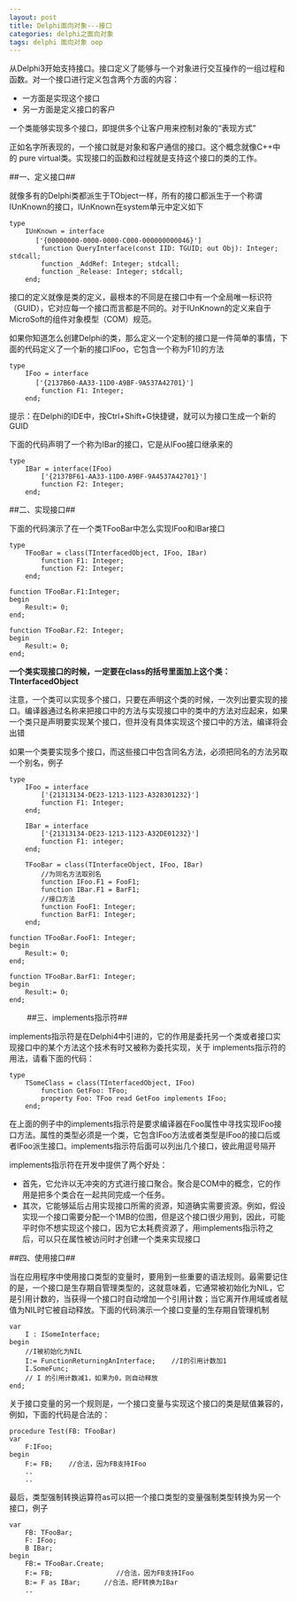 ```yaml
---
layout: post
title: Delphi面向对象---接口
categories: delphi之面向对象
tags: delphi 面向对象 oop
---
```



从Delphi3开始支持接口。接口定义了能够与一个对象进行交互操作的一组过程和函数。对一个接口进行定义包含两个方面的内容：

* 一方面是实现这个接口
* 另一方面是定义接口的客户

一个类能够实现多个接口，即提供多个让客户用来控制对象的“表现方式”

正如名字所表现的，一个接口就是对象和客户通信的接口。这个概念就像C++中的 pure virtual类。实现接口的函数和过程就是支持这个接口的类的工作。


##一、定义接口##

就像多有的Delphi类都派生于TObject一样，所有的接口都派生于一个称谓IUnKnown的接口，IUnKnown在system单元中定义如下

    type
        IUnKnown = interface
    　　　　['{00000000-0000-0000-C000-000000000046}']
            function QueryInterface(const IID: TGUID; out Obj): Integer; stdcall;
            function _AddRef: Integer; stdcall;
            function _Release: Integer; stdcall;
        end;

接口的定义就像是类的定义，最根本的不同是在接口中有一个全局唯一标识符（GUID），它对应每一个接口而言都是不同的。对于IUnKnown的定义来自于MicroSoft的组件对象模型（COM）规范。

如果你知道怎么创建Delphi的类，那么定义一个定制的接口是一件简单的事情，下面的代码定义了一个新的接口IFoo，它包含一个称为F1()的方法

    type
        IFoo = interface
    　　　　['{2137B60-AA33-11D0-A9BF-9A537A42701}']
            function F1: Integer;
        end;

提示：在Delphi的IDE中，按Ctrl+Shift+G快捷键，就可以为接口生成一个新的GUID

下面的代码声明了一个称为IBar的接口，它是从IFoo接口继承来的

    type
        IBar = interface(IFoo)
            ['{2137BF61-AA33-11D0-A9BF-9A4537A42701}']
            function F2: Integer;
        end;


##二、实现接口##

下面的代码演示了在一个类TFooBar中怎么实现IFoo和IBar接口

    type
        TFooBar = class(TInterfacedObject, IFoo, IBar)
            function F1: Integer;
            function F2: Integer;
        end;
       
    function TFooBar.F1:Integer;
    begin
        Result:= 0;
    end;
    
    function TFooBar.F2: Integer;
    begin
        Result:= 0;
    end;

**一个类实现接口的时候，一定要在class的括号里面加上这个类：TInterfacedObject**

注意，一个类可以实现多个接口，只要在声明这个类的时候，一次列出要实现的接口。编译器通过名称来把接口中的方法与实现接口中的类中的方法对应起来，如果一个类只是声明要实现某个接口，但并没有具体实现这个接口中的方法，编译将会出错

如果一个类要实现多个接口，而这些接口中包含同名方法，必须把同名的方法另取一个别名，例子

    type
        IFoo = interface
            ['{21313134-DE23-1213-1123-A328301232}']
            function F1: Integer;
        end;
        
        IBar = interface
            ['{21313134-DE23-1213-1123-A32DE01232}']
            function F1: integer;
        end;
    
        TFooBar = class(TInterfaceObject, IFoo, IBar)
            //为同名方法取别名
            function IFoo.F1 = FooF1;
            function IBar.F1 = BarF1;
            //接口方法
            function FooF1: Integer;
            function BarF1: Integer;
        end;
    
    function TFooBar.FooF1: Integer;
    begin
        Result:= 0;
    end;
    
    function TFooBar.BarF1: Integer;
    begin
        Result:= 0;
    end;

　　
##三、implements指示符##

implements指示符是在Delphi4中引进的，它的作用是委托另一个类或者接口实现接口中的某个方法这个技术有时又被称为委托实现，关于 implements指示符的用法，请看下面的代码：

    type
        TSomeClass = class(TInterfacedObject, IFoo)
            function GetFoo: TFoo;
            property Foo: TFoo read GetFoo implements IFoo;
        end;

在上面的例子中的implements指示符是要求编译器在Foo属性中寻找实现IFoo接口方法。属性的类型必须是一个类，它包含IFoo方法或者类型是IFoo的接口后或者IFoo派生接口。implements指示符后面可以列出几个接口，彼此用逗号隔开

implements指示符在开发中提供了两个好处：

* 首先，它允许以无冲突的方式进行接口聚合。聚合是COM中的概念，它的作用是把多个类合在一起共同完成一个任务。
* 其次，它能够延后占用实现接口所需的资源，知道确实需要资源。例如，假设实现一个接口需要分配一个1MB的位图，但是这个接口很少用到，因此，可能平时你不想实现这个接口，因为它太耗费资源了，用implements指示符之后，可以只在属性被访问时才创建一个类来实现接口

 
##四、使用接口##

当在应用程序中使用接口类型的变量时，要用到一些重要的语法规则。最需要记住的是，一个接口是生存期自管理类型的，这就意味着，它通常被初始化为NIL，它是引用计数的，当获得一个接口时自动增加一个引用计数；当它离开作用域或者赋值为NIL时它被自动释放。下面的代码演示一个接口变量的生存期自管理机制

    var
        I : ISomeInterface;
    begin
        //I被初始化为NIL
        I:= FunctionReturningAnInterface;    //I的引用计数加1
        I.SomeFunc;
        // I 的引用计数减1，如果为0，则自动释放
    end;

关于接口变量的另一个规则是，一个接口变量与实现这个接口的类是赋值兼容的，例如，下面的代码是合法的：

    procedure Test(FB: TFooBar)
    var
        F:IFoo;
    begin
        F:= FB;    //合法，因为FB支持IFoo
        ..
        ..

最后，类型强制转换运算符as可以把一个接口类型的变量强制类型转换为另一个接口，例子

    var
        FB: TFooBar;
        F: IFoo;
        B IBar;
    begin
        FB:= TFooBar.Create;
        F:= FB;                //合法，因为FB支持IFoo
        B:= F as IBar;      //合法，把F转换为IBar
        ..

　　